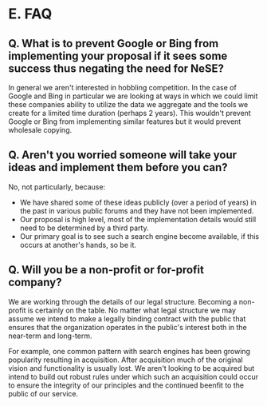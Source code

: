 # E. FAQ

## Q. What is to prevent Google or Bing from implementing your proposal if it sees some success thus negating the need for NeSE?

In general we aren't interested in hobbling competition. In the case of Google and Bing in particular we are looking at ways in which we could limit these companies ability to utilize the data we aggregate and the tools we create for a limited time duration \(perhaps 2 years\). This wouldn't prevent Google or Bing from implementing similar features but it would prevent wholesale copying.

## Q. Aren't you worried someone will take your ideas and implement them before you can?

No, not particularly, because:

* We have shared some of these ideas publicly \(over a period of years\) in the past in various public forums and they have not been implemented.
* Our proposal is high level, most of the implementation details would still need to be determined by a third party.
* Our primary goal is to see such a search engine become available, if this occurs at another's hands, so be it.

## Q. Will you be a non-profit or for-profit company?

We are working through the details of our legal structure. Becoming a non-profit is certainly on the table. No matter what legal structure we may assume we intend to make a legally binding contract with the public that ensures that the organization operates in the public's interest both in the near-term and long-term.

For example, one common pattern with search engines has been growing popularity resulting in acquisition. After acquisition much of the original vision and functionality is usually lost. We aren't looking to be acquired but intend to build out robust rules under which such an acquisition could occur to ensure the integrity of our principles and the continued beenfit to the public of our service.


